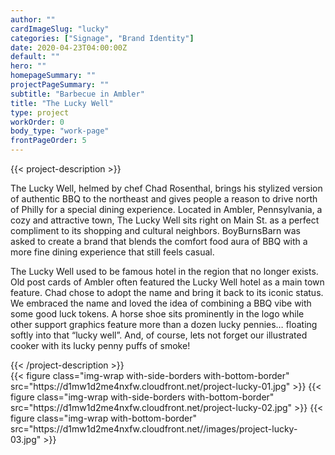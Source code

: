 ```yaml
---
author: ""
cardImageSlug: "lucky"
categories: ["Signage", "Brand Identity"]
date: 2020-04-23T04:00:00Z
default: ""
hero: ""
homepageSummary: ""
projectPageSummary: ""
subtitle: "Barbecue in Ambler"
title: "The Lucky Well"
type: project
workOrder: 0
body_type: "work-page"
frontPageOrder: 5
---
```

{{< project-description >}}
<p>The Lucky Well, helmed by chef Chad Rosenthal, brings his stylized version of authentic BBQ to the northeast and gives people a reason to drive north of Philly for a special dining experience. Located in Ambler, Pennsylvania, a cozy and attractive town, The Lucky Well sits right on Main St. as a perfect compliment to its shopping and cultural neighbors. BoyBurnsBarn was asked to create a brand that blends the comfort food aura of BBQ with a more fine dining experience that still feels casual. </p>
<p>The Lucky Well used to be famous hotel in the region that no longer exists. Old post cards of Ambler often featured the Lucky Well hotel as a main town feature. Chad chose to adopt the name and bring it back to its iconic status. We embraced the name and loved the idea of combining a BBQ vibe with some good luck tokens. A horse shoe sits prominently in the logo while other support graphics feature more than a dozen lucky pennies… floating softly into that “lucky well”. And, of course, lets not forget our illustrated cooker with its lucky penny puffs of smoke!</p>
{{< /project-description >}}

<div class="project-item">
{{< figure class="img-wrap with-side-borders with-bottom-border" src="https://d1mw1d2me4nxfw.cloudfront.net/project-lucky-01.jpg" >}}
{{< figure class="img-wrap with-side-borders with-bottom-border" src="https://d1mw1d2me4nxfw.cloudfront.net/project-lucky-02.jpg" >}}
{{< figure class="img-wrap with-bottom-border" src="https://d1mw1d2me4nxfw.cloudfront.net//images/project-lucky-03.jpg" >}}
</div>